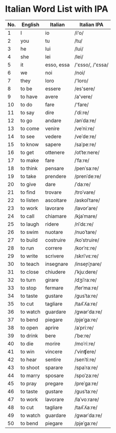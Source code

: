 # Italian Word List with IPA

| No. | English | Italian | Italian IPA |
|-----|---------|---------|-------------|
| 1   | I       | io      | /i'o/       |
| 2   | you     | tu      | /tu/        |
| 3   | he      | lui     | /lui/       |
| 4   | she     | lei     | /lei/       |
| 5   | it      | esso, essa | /'ɛsso/, /'ɛssa/ |
| 6   | we      | noi     | /noi/       |
| 7   | they    | loro    | /'loro/     |
| 8   | to be   | essere  | /es'sere/   |
| 9   | to have | avere   | /a'vere/    |
| 10  | to do   | fare    | /'fare/     |
| 11  | to say  | dire    | /ˈdiːre/    |
| 12  | to go   | andare  | /anˈdaːre/  |
| 13  | to come | venire  | /veˈniːre/  |
| 14  | to see  | vedere  | /veˈdeːre/  |
| 15  | to know | sapere  | /saˈpeːre/  |
| 16  | to get  | ottenere| /otˈteːnere/|
| 17  | to make | fare    | /ˈfaːre/    |
| 18  | to think| pensare | /penˈsaːre/ |
| 19  | to take | prendere| /prenˈdeːre/|
| 20  | to give | dare    | /ˈdaːre/    |
| 21  | to find | trovare | /troˈvare/  |
| 22  | to listen | ascoltare | /askolˈtare/ |
| 23  | to work | lavorare | /lavorˈare/ |
| 24  | to call | chiamare | /kjaˈmare/ |
| 25  | to laugh | ridere | /riˈdɛːre/ |
| 26  | to swim | nuotare | /nuoˈtare/ |
| 27  | to build | costruire | /koˈstruire/ |
| 28  | to run | correre | /korˈrɛːre/ |
| 29  | to write | scrivere | /skriˈvɛːre/ |
| 30  | to teach | insegnare | /inseɲˈɲare/ |
| 31  | to close | chiudere   | /ˈkjuːdere/      |
| 32  | to turn  | girare     | /dʒiˈraːre/      |
| 33  | to stop  | fermare    | /ferˈmaːre/      |
| 34  | to taste | gustare    | /ɡusˈtaːre/      |
| 35  | to cut   | tagliare   | /taʎˈʎaːre/      |
| 36  | to watch | guardare   | /ɡwarˈdaːre/     |
| 37  | to bend  | piegare    | /pjeˈgaːre/      |
| 38  | to open  | aprire     | /aˈpriːre/       |
| 39  | to drink | bere       | /ˈbeːre/         |
| 40  | to die   | morire     | /moˈriːre/       |
| 41  | to win   | vincere    | /ˈvinʧere/       |
| 42  | to hear  | sentire    | /senˈtiːre/      |
| 43  | to shoot | sparare    | /spaˈraːre/      |
| 44  | to marry | sposare    | /spoˈzaːre/      |
| 45  | to pray  | pregare    | /preˈgaːre/      |
| 46  | to taste | gustare    | /ɡusˈtaːre/      |
| 47  | to work  | lavorare   | /laˈvoːrare/     |
| 48  | to cut   | tagliare   | /taʎˈʎaːre/      |
| 49  | to watch | guardare   | /ɡwarˈdaːre/     |
| 50  | to bend  | piegare    | /pjeˈgaːre/      |
